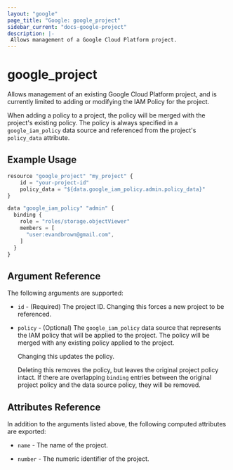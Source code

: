 ```yaml
---
layout: "google"
page_title: "Google: google_project"
sidebar_current: "docs-google-project"
description: |-
 Allows management of a Google Cloud Platform project. 
---
```


# google\_project

Allows management of an existing Google Cloud Platform project, and is
currently limited to adding or modifying the IAM Policy for the project.

When adding a policy to a project, the policy will be merged with the
project's existing policy. The policy is always specified in a
`google_iam_policy` data source and referenced from the project's
`policy_data` attribute.

## Example Usage

```js
resource "google_project" "my_project" {
    id = "your-project-id"
    policy_data = "${data.google_iam_policy.admin.policy_data}"
}

data "google_iam_policy" "admin" {
  binding {
    role = "roles/storage.objectViewer"
    members = [
      "user:evandbrown@gmail.com",
    ]
  }
}
```

## Argument Reference

The following arguments are supported:

* `id` - (Required) The project ID.
    Changing this forces a new project to be referenced.

* `policy` - (Optional) The `google_iam_policy` data source that represents
    the IAM policy that will be applied to the project. The policy will be
    merged with any existing policy applied to the project.

    Changing this updates the policy.

    Deleting this removes the policy, but leaves the original project policy
    intact. If there are overlapping `binding` entries between the original
    project policy and the data source policy, they will be removed.

## Attributes Reference

In addition to the arguments listed above, the following computed attributes are
exported:

* `name` - The name of the project.

* `number` - The numeric identifier of the project.
